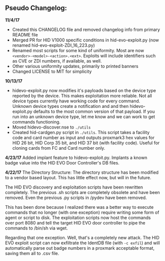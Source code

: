 ## Pseudo Changelog:  
**11/4/17**  
  
* Created this CHANGELOG file and removed changelog info from primary README file  
* Merged PR for HID V1000 specific conditions in hid-evo-exploit.py (now renamed hid-evo-exploit-ZDI\_16\_223.py)  
* Renamed most scripts for some kind of uniformity. Most are now `<vendor>-<model>-<action>.<ext>`. Exploits will include identifiers such as CVE or ZDI numbers, if available, as well.  
* Other various uniformity updates, primarily to printed banners  
* Changed LICENSE to MIT for simplicity  
  
**10/13/17**

* hidevo-exploit.py now modifies it's payloads based on the device type reported by the device. This makes exploitation more reliable. Not all device types currently have working code for every command. Unknown device types create a notification and and then hidevo-exploit.py defaults to the most common version of that payload. If you run into an unknown device type, let me know and we can work to get commands functioning.
* Moved hidevo-discover.nse to `./utils`
* Created hid-cardgen.py script in `./utils`. This script takes a facility code and card number as input and outputs proxmark3 hex values for HID 26 bit, HID Corp 35 bit, and HID 37 bit (with facility code). Useful for cloning cards from FC and Card number only.


**4/23/17**
Added implant feature to hidevo-exploit.py. Implants a known badge value into the HID EVO Door Controller's DB files.

**4/22/17**
The Directory Structure: The directory structure has been modified to a vendor based layout. This has little effect now, but will in the future.

The HID EVO discovery and exploitation scripts have been rewritten completely. The previous .sh scripts are completely obsolete and have been removed. Even the previous .py scripts in /pydev have been removed.

This has been done because I realized there was a better way to execute commands that no longer (with one exception) require writing some form of agent or script to disk. The exploitation scripts now host the commands over port 8080 and tell the target HID EVO door controller to pipe the commands to /bin/sh via wget.

Regarding that one exception. Well, that's a completely new attack. The HID EVO exploit script can now exfiltrate the IdentDB file (with `-c exfil`) and will automatically parse out badge numbers in a proxmark acceptable format, saving them all to .csv file.

